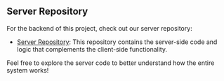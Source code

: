 ## Server Repository

For the backend of this project, check out our server repository:

- [Server Repository](https://github.com/ApekshaShetti/Keep-Notes-Server): This repository contains the server-side code and logic that complements the client-side functionality.

Feel free to explore the server code to better understand how the entire system works!
